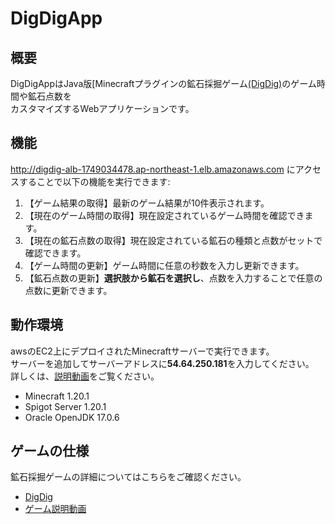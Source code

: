 # DigDigApp
## 概要
DigDigAppはJava版[Minecraftプラグインの鉱石採掘ゲーム[(DigDig)](https://github.com/tai442/DigDig.git)のゲーム時間や鉱石点数を  
カスタマイズするWebアプリケーションです。
## 機能
http://digdig-alb-1749034478.ap-northeast-1.elb.amazonaws.com にアクセスすることで以下の機能を実行できます:
1. 【ゲーム結果の取得】最新のゲーム結果が10件表示されます。
2. 【現在のゲーム時間の取得】現在設定されているゲーム時間を確認できます。
3. 【現在の鉱石点数の取得】現在設定されている鉱石の種類と点数がセットで確認できます。
4. 【ゲーム時間の更新】ゲーム時間に任意の秒数を入力し更新できます。
5. 【鉱石点数の更新】**選択肢から鉱石を選択し**、点数を入力することで任意の点数に更新できます。  
## 動作環境  
awsのEC2上にデプロイされたMinecraftサーバーで実行できます。  
サーバーを追加してサーバーアドレスに**54.64.250.181**を入力してください。  
詳しくは、[説明動画](https://youtu.be/mFVMt-t8yx4)をご覧ください。
- Minecraft 1.20.1
- Spigot Server 1.20.1
- Oracle OpenJDK 17.0.6
## ゲームの仕様 
鉱石採掘ゲームの詳細についてはこちらをご確認ください。
- [DigDig](https://github.com/tai442/DigDig.git)
- [ゲーム説明動画](https://youtu.be/WqAqVxleHys)

